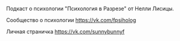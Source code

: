 Подкаст о психологии "Психология в Разрезе" от Нелли Лисицы. 

Сообщество о психологии 
https://vk.com/fpsiholog

Личная страничка
https://vk.com/sunnybunnyf